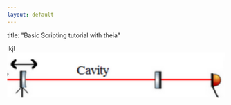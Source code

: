 ```yaml
---
layout: default
---
```


 title:  "Basic Scripting tutorial with theia"

 lkjl ![]( ../../img/lenses.png )
